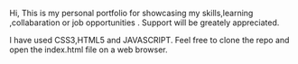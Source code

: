 Hi, 
This is my personal portfolio for showcasing my skills,learning ,collabaration or job opportunities . Support will be greately appreciated.

I have used CSS3,HTML5 and JAVASCRIPT.
Feel free to clone the repo and open the index.html file on a web browser.

